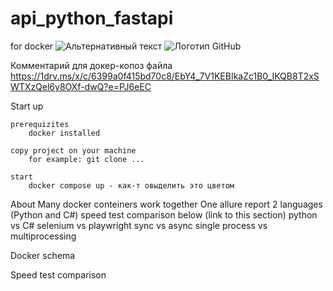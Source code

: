 # api_python_fastapi
for docker
![Альтернативный текст](https://1drv.ms/i/c/6399a0f415bd70c8/ES4kgYXah4lIpoiMWvgO2P0BK110aXin-lwnqsr-mzL3bA?e=6f396V)
![Логотип GitHub](https://github.githubassets.com/images/modules/logos_page/GitHub-Mark.png "Логотип Гитхаба")

Комментарий для докер-копоз файла
https://1drv.ms/x/c/6399a0f415bd70c8/EbY4_7V1KEBIkaZc1B0_IKQB8T2xSWTXzQel6y8OXf-dwQ?e=PJ6eEC

Start up 

    prerequizites 
        docker installed 

    copy project on your machine
        for example: git clone ...

    start
        docker compose up - как-т овыделить это цветом



About 
    Many docker conteiners work together
    One allure report
    2 languages (Python and C#)
    speed test comparison below (link to this section)
        python vs C# 
        selenium vs playwright 
        sync vs async 
        single process vs multiprocessing

Docker schema


Speed test comparison 







